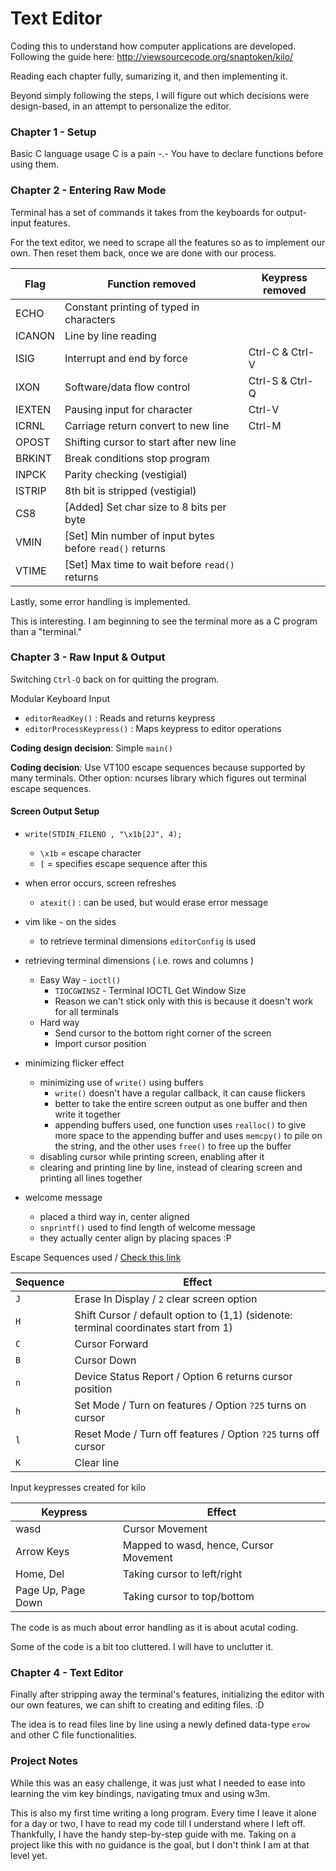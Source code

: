 # Text Editor

Coding this to understand how computer applications are developed.
Following the guide here: http://viewsourcecode.org/snaptoken/kilo/

Reading each chapter fully, sumarizing it, and then implementing it.

Beyond simply following the steps, I will figure out which decisions were design-based, in an attempt to personalize the editor.

### Chapter 1 - Setup

Basic C language usage
C is a pain -.-
You have to declare functions before using them.

### Chapter 2 - Entering Raw Mode

Terminal has a set of commands it takes from the keyboards for output-input features.

For the text editor, we need to scrape all the features so as to implement our own. Then reset them back, once we are done with our process.

Flag | Function removed | Keypress removed
--- | --- | --- |
ECHO | Constant printing of typed in characters | 
ICANON | Line by line reading | 
ISIG | Interrupt and end by force | Ctrl-C & Ctrl-V
IXON | Software/data flow control | Ctrl-S & Ctrl-Q
IEXTEN | Pausing input for character | Ctrl-V
ICRNL | Carriage return convert to new line | Ctrl-M
OPOST | Shifting cursor to start after new line |
BRKINT | Break conditions stop program |
INPCK | Parity checking (vestigial) |
ISTRIP | 8th bit is stripped (vestigial) |
CS8 | [Added] Set char size to 8 bits per byte | 
VMIN | [Set] Min number of input bytes before `read()` returns |
VTIME | [Set] Max time to wait before `read()` returns |

Lastly, some error handling is implemented.

This is interesting. I am beginning to see the terminal more as a C program than a "terminal."

### Chapter 3 - Raw Input & Output

Switching `Ctrl-Q` back on for quitting the program.

Modular Keyboard Input
- `editorReadKey()` : Reads and returns keypress
- `editorProcessKeypress()` : Maps keypress to editor operations

**Coding design decision**: Simple `main()`

**Coding decision**: Use VT100 escape sequences because supported by many terminals. Other option: ncurses library which figures out terminal escape sequences.

#### Screen Output Setup
- `write(STDIN_FILENO , "\x1b[2J", 4);` 
   - `\x1b` = escape character
   - `[` = specifies escape sequence after this

- when error occurs, screen refreshes
   - `atexit()` : can be used, but would erase error message

- vim like `~` on the sides
   - to retrieve terminal dimensions `editorConfig` is used

- retrieving terminal dimensions ( i.e. rows and columns )
	- Easy Way - `ioctl()` 
		- `TIOCGWINSZ` - Terminal IOCTL Get Window Size
		- Reason we can't stick only with this is because it doesn't work for all terminals
	- Hard way 
		- Send cursor to the bottom right corner of the screen
		- Import cursor position

- minimizing flicker effect
    - minimizing use of `write()` using buffers
        - `write()` doesn't have a regular callback, it can cause flickers
        - better to take the entire screen output as one buffer and then write it together
        - appending buffers used, one function uses `realloc()` to give more space to the appending buffer and uses `memcpy()` to pile on the string, and the other uses `free()` to free up the buffer
    - disabling cursor while printing screen, enabling after it
    - clearing and printing line by line, instead of clearing screen and printing all lines together

- welcome message
    - placed a third way in, center aligned
    - `snprintf()` used to find length of welcome message
    - they actually center align by placing spaces :P

Escape Sequences used / [Check this link](http://vt100.net/docs/vt100-ug/chapter3.html#ED)

Sequence | Effect 
--- | --- |
`J` | Erase In Display / `2` clear screen option |
`H` |  Shift Cursor / default option to (1,1) (sidenote: terminal coordinates start from 1) |
`C` | Cursor Forward |
`B` | Cursor Down |
`n` | Device Status Report / Option 6 returns cursor position |
`h` | Set Mode / Turn on features / Option `?25` turns on cursor |
`l` | Reset Mode / Turn off features / Option `?25` turns off cursor |
`K` | Clear line |

Input keypresses created for kilo

Keypress | Effect 
--- | --- |
wasd | Cursor Movement |
Arrow Keys | Mapped to wasd, hence, Cursor Movement |
Home, Del | Taking cursor to left/right |
Page Up, Page Down | Taking cursor to top/bottom |
 
The code is as much about error handling as it is about acutal coding.

Some of the code is a bit too cluttered. I will have to unclutter it.

### Chapter 4 - Text Editor

Finally after stripping away the terminal's features, initializing the editor with our own features, we can shift to creating and editing files. :D

The idea is to read files line by line using a newly defined data-type `erow` and other C file functionalities.


### Project Notes

While this was an easy challenge, it was just what I needed to ease into learning the vim key bindings, navigating tmux and using w3m. 

This is also my first time writing a long program. Every time I leave it alone for a day or two, I have to read my code till I understand where I left off. Thankfully, I have the handy step-by-step guide with me. Taking on a project like this with no guidance is the goal, but I don't think I am at that level yet.















